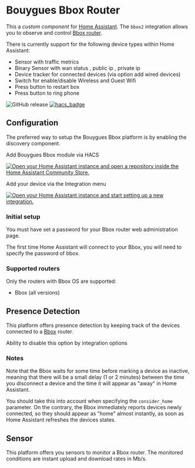 # Bouygues Bbox Router

This a _custom component_ for [Home Assistant](https://www.home-assistant.io/).
The `bbox2` integration allows you to observe and control [Bbox router](http://www.bouygues.fr/).

There is currently support for the following device types within Home Assistant:

- Sensor with traffic metrics
- Binary Sensor with wan status , public ip , private ip
- Device tracker for connected devices (via option add wired devices)
- Switch for enable/disable Wireless and Guest Wifi
- Press button to restart box
- Press button to ring phone

![GitHub release](https://img.shields.io/github/release/Cyr-ius/hass-bbox2)
[![hacs_badge](https://img.shields.io/badge/HACS-Default-bouygues.svg)](https://github.com/hacs/integration)

## Configuration

The preferred way to setup the Bouygues Bbox platform is by enabling the discovery component.

Add Bouygues Bbox module via HACS

[![Open your Home Assistant instance and open a repository inside the Home Assistant Community Store.](https://my.home-assistant.io/badges/hacs_repository.svg)](https://my.home-assistant.io/redirect/hacs_repository/?owner=cyr-ius&repository=hass-bbox2&category=integration)

Add your device via the Integration menu

[![Open your Home Assistant instance and start setting up a new integration.](https://my.home-assistant.io/badges/config_flow_start.svg)](https://my.home-assistant.io/redirect/config_flow_start/?domain=bbox2)

### Initial setup

You must have set a password for your Bbox router web administration page.

The first time Home Assistant will connect to your Bbox, you will need to specify the password of bbox.

### Supported routers

Only the routers with Bbox OS are supported:

- Bbox (all versions)

## Presence Detection

This platform offers presence detection by keeping track of the
devices connected to a [Bbox](http://www.bouygues.fr/) router.

Ability to disable this option by integration options

### Notes

Note that the Bbox waits for some time before marking a device as inactive, meaning that there will be a small delay (1 or 2 minutes) between the time you disconnect a device and the time it will appear as "away" in Home Assistant.

You should take this into account when specifying the `consider_home` parameter.
On the contrary, the Bbox immediately reports devices newly connected, so they should appear as "home" almost instantly, as soon as Home Assistant refreshes the devices states.

## Sensor

This platform offers you sensors to monitor a Bbox router. The monitored conditions are instant upload and download rates in Mb/s.

